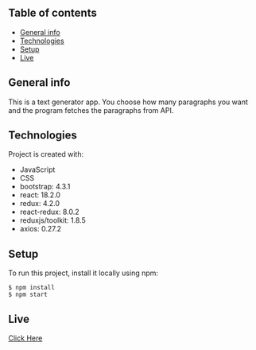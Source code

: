 ## Table of contents
- [General info](#general-info)
- [Technologies](#technologies)
- [Setup](#setup)
- [Live](#live)

## General info
This is a text generator app. You choose how many paragraphs you want and the program fetches the paragraphs from API.
	
## Technologies
Project is created with:
* JavaScript
* CSS
* bootstrap: 4.3.1
* react: 18.2.0
* redux: 4.2.0
* react-redux: 8.0.2
* reduxjs/toolkit: 1.8.5
* axios: 0.27.2

	
## Setup
To run this project, install it locally using npm:

```
$ npm install
$ npm start
```

## Live
[Click Here](https://hamzasahin-text-generator-app.netlify.app/)

